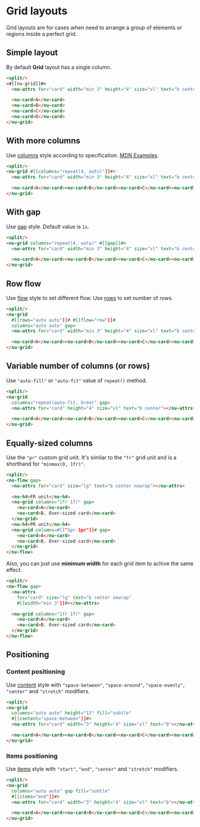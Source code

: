 # Grid layouts

Grid layouts are for cases when need to arrange a group of elements or regions inside a perfect grid.

## Simple layout

By default **Grid** layout has a single column.

```html
<split/>
<#[[nu-grid]]#>
  <nu-attrs for="card" width="min 3" height="4" size="xl" text="b center"></nu-attrs>

  <nu-card>A</nu-card>
  <nu-card>B</nu-card>
  <nu-card>C</nu-card>
  <nu-card>D</nu-card>
</nu-grid>
```

## With more columns

Use [columns](../../reference/attributes/columns.md) style according to specification. [MDN Examples](!https://developer.mozilla.org/en-US/docs/Web/CSS/grid-template-columns).

```html
<split/>
<nu-grid #[[columns="repeat(4, auto)"]]#>
  <nu-attrs for="card" width="min 3" height="4" size="xl" text="b center"></nu-attrs>

  <nu-card>A</nu-card><nu-card>B</nu-card><nu-card>C</nu-card><nu-card>D</nu-card>
</nu-grid>
```

## With gap

Use [gap](../../reference/attributes/gap.md) style. Default value is `1x`.

```html
<split/>
<nu-grid columns="repeat(4, auto)" #[[gap]]#>
  <nu-attrs for="card" width="min 3" height="4" size="xl" text="b center"></nu-attrs>

  <nu-card>A</nu-card><nu-card>B</nu-card><nu-card>C</nu-card><nu-card>D</nu-card>
</nu-grid>
```

## Row flow

Use [flow](../../reference/attributes/flow.md) style to set different flow. Use [rows](../../reference/attributes/rows.md) to set number of rows.

```html
<split/>
<nu-grid
  #[[rows="auto auto"]]# #[[flow="row"]]#
  columns="auto auto" gap>
  <nu-attrs for="card" width="min 3" height="4" size="xl" text="b center"></nu-attrs>

  <nu-card>A</nu-card><nu-card>B</nu-card><nu-card>C</nu-card><nu-card>D</nu-card>
</nu-grid>
```

## Variable number of columns (or rows)

Use `"auto-fill"` or `"auto-fit"` value of `repeat()` method.

```html
<split/>
<nu-grid
  columns="repeat(auto-fit, 6rem)" gap>
  <nu-attrs for="card" height="4" size="xl" text="b center"></nu-attrs>

  <nu-card>A</nu-card><nu-card>B</nu-card><nu-card>C</nu-card><nu-card>D</nu-card>
</nu-grid>
```

## Equally-sized columns

Use the `"pr"` custom grid unit. It's similar to the `"fr"` grid unit and is a shorthand for `"minmax(0, 1fr)"`.

```html
<split/>
<nu-flow gap>
  <nu-attrs for="card" size="lg" text="b center nowrap"></nu-attrs>

  <nu-h4>FR unit</nu-h4>
  <nu-grid columns="1fr 1fr" gap>
    <nu-card>A</nu-card>
    <nu-card>B. Over-sized card</nu-card>
  </nu-grid>
  <nu-h4>PR unit</nu-h4>
  <nu-grid columns=#[["1pr 1pr"]]# gap>
    <nu-card>A</nu-card>
    <nu-card>B. Over-sized card</nu-card>
  </nu-grid>
</nu-flow>
```

Also, you can just use **minimum width** for each grid item to achive the same effect.

```html
<split/>
<nu-flow gap>
  <nu-attrs
    for="card" size="lg" text="b center nowrap"
    #[[width="min 3"]]#></nu-attrs>

  <nu-grid columns="1fr 1fr" gap>
    <nu-card>A</nu-card>
    <nu-card>B. Over-sized card</nu-card>
  </nu-grid>
</nu-flow>
```

## Positioning

### Content positioning

Use [content](../../reference/attributes/content.md) style with `"space-between"`, `"space-around"`, `"space-evenly"`, `"center"` and `"stretch"` modifiers.

```html
<split/>
<nu-grid
  columns="auto auto" height="12" fill="subtle"
  #[[content="space-between"]]#>
  <nu-attrs for="card" width="3" height="4" size="xl" text="b"></nu-attrs>

  <nu-card>A</nu-card><nu-card>B</nu-card><nu-card>C</nu-card><nu-card>D</nu-card>
</nu-grid>
```

### Items positioning

Use [items](../../reference/attributes/items.md) style with `"start"`, `"end"`, `"center"` and `"stretch"` modifiers.

```html
<split/>
<nu-grid
  columns="auto auto" gap fill="subtle"
  #[[items="end"]]#>
  <nu-attrs for="card" width="3" height="4" size="xl" text="b"></nu-attrs>

  <nu-card>A</nu-card><nu-card>B</nu-card><nu-card>C</nu-card><nu-card>D</nu-card>
</nu-grid>
```

